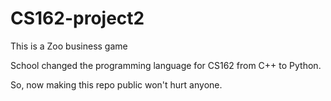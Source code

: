 # CS162-project2
This is a Zoo business game

School changed the programming language for CS162 from C++ to Python.

So, now making this repo public won't hurt anyone.
